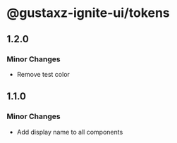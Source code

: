 # @gustaxz-ignite-ui/tokens

## 1.2.0

### Minor Changes

- Remove test color

## 1.1.0

### Minor Changes

- Add display name to all components
